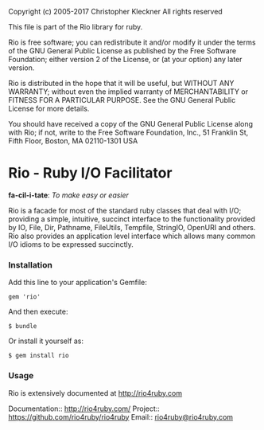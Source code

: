 Copyright (c) 2005-2017 Christopher Kleckner
All rights reserved

This file is part of the Rio library for ruby.

Rio is free software; you can redistribute it and/or modify
it under the terms of the GNU General Public License as published by
the Free Software Foundation; either version 2 of the License, or
(at your option) any later version.

Rio is distributed in the hope that it will be useful,
but WITHOUT ANY WARRANTY; without even the implied warranty of
MERCHANTABILITY or FITNESS FOR A PARTICULAR PURPOSE.  See the
GNU General Public License for more details.

You should have received a copy of the GNU General Public License
along with Rio; if not, write to the Free Software
Foundation, Inc., 51 Franklin St, Fifth Floor, Boston, MA  02110-1301  USA


# Rio - Ruby I/O Facilitator

**fa-cil-i-tate**:  _To make easy or easier_ 

Rio is a facade for most of the standard ruby classes that deal with
I/O; providing a simple, intuitive, succinct interface to the
functionality provided by IO, File, Dir, Pathname, FileUtils,
Tempfile, StringIO, OpenURI and others. Rio also provides an
application level interface which allows many common I/O idioms to be
expressed succinctly.

### Installation

Add this line to your application's Gemfile:

    gem 'rio'

And then execute:

    $ bundle

Or install it yourself as:

    $ gem install rio

### Usage

Rio is extensively documented at http://rio4ruby.com

Documentation:: http://rio4ruby.com/
Project::       https://github.com/rio4ruby/rio4ruby
Email::         rio4ruby@rio4ruby.com


